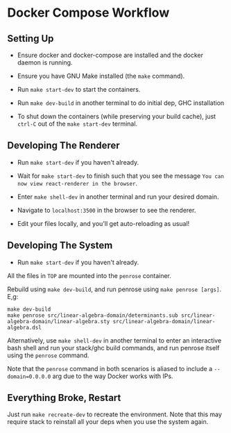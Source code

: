 # Docker Compose Workflow

## Setting Up

* Ensure docker and docker-compose are installed and the docker daemon is running.

* Ensure you have GNU Make installed (the `make` command).

* Run `make start-dev` to start the containers.

* Run `make dev-build` in another terminal to do initial dep, GHC installation

* To shut down the containers (while preserving your build cache), just `ctrl-C` out of the `make start-dev` terminal.

## Developing The Renderer

* Run `make start-dev` if you haven't already.

* Wait for `make start-dev` to finish such that you see the message `You can now view react-renderer in the browser`.

* Enter `make shell-dev` in another terminal and run your desired domain.

* Navigate to `localhost:3500` in the browser to see the renderer.

* Edit your files locally, and you'll get auto-reloading as usual!

## Developing The System

* Run `make start-dev` if you haven't already.

All the files in `TOP` are mounted into the `penrose` container.

Rebuild using `make dev-build`, and run penrose using `make penrose [args]`.
E,g:
```
make dev-build
make penrose src/linear-algebra-domain/determinants.sub src/linear-algebra-domain/linear-algebra.sty src/linear-algebra-domain/linear-algebra.dsl
```

Alternatively, use `make shell-dev` in another terminal to enter an interactive bash shell and run your stack/ghc build commands, and run penrose itself using the `penrose` command.

Note that the `penrose` command in both scenarios is aliased to include a `--domain=0.0.0.0` arg due to the way Docker works with IPs.

## Everything Broke, Restart

Just run `make recreate-dev` to recreate the environment. Note that this may require stack to reinstall all your deps when you use the system again.